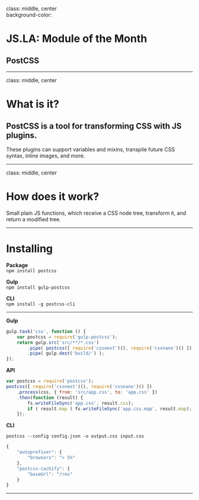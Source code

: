 
class: middle, center  
background-color: 

# JS.LA: Module of the Month
## PostCSS


---
class: middle, center

# What is it?
## PostCSS is a tool for transforming CSS with JS plugins. 
These plugins can support variables and mixins, transpile future CSS syntax, inline images, and more.


---
class: middle, center

# How does it work?
Small plain JS functions, which receive a CSS node tree, transform it, and return a modified tree.


---
# Installing

__Package__  
```npm install postcss```  

__Gulp__  
```npm install gulp-postcss```  


__CLI__  
```npm install -g postcss-cli```  



---
__Gulp__  

```javascript
gulp.task('css', function () {
    var postcss = require('gulp-postcss');
    return gulp.src('src/**/*.css')
        .pipe( postcss([ require('cssnext')(), require('cssnano')() ]) )
        .pipe( gulp.dest('build/') );
});
```

__API__  

```javascript
var postcss = require('postcss');
postcss([ require('cssnext')(), require('cssnano')() ])
    .process(css, { from: 'src/app.css', to: 'app.css' })
    .then(function (result) {
        fs.writeFileSync('app.css', result.css);
        if ( result.map ) fs.writeFileSync('app.css.map', result.map);
    });
```


__CLI__  

``` postcss --config config.json -o output.css input.css ```  

```javascript
{
    "autoprefixer": {
        "browsers": "> 5%"
    },
    "postcss-cachify": {
        "baseUrl": "/res"
    }
}
```  
___
